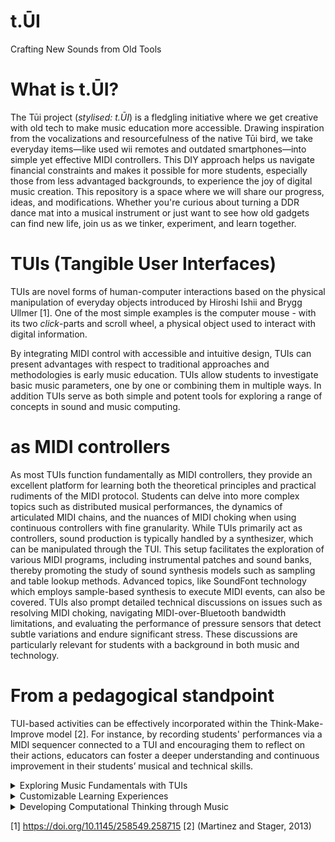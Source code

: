 # t.ŪI
Crafting New Sounds from Old Tools

# What is t.ŪI?
The Tūi project (*stylised: t.ŪI*) is a fledgling initiative where we get creative with old tech to make music education more accessible. Drawing inspiration from the vocalizations and resourcefulness of the native Tūi bird, we take everyday items—like used wii remotes and outdated smartphones—into simple yet effective MIDI controllers. This DIY approach helps us navigate financial constraints and makes it possible for more students, especially those from less advantaged backgrounds, to experience the joy of digital music creation. This repository is a space where we will share our progress, ideas, and modifications. Whether you're curious about turning a DDR dance mat into a musical instrument or just want to see how old gadgets can find new life, join us as we tinker, experiment, and learn together.

# TUIs (Tangible User Interfaces) 
TUIs are novel forms of human-computer interactions based on the physical manipulation of everyday objects introduced by Hiroshi Ishii and Brygg Ullmer [1].
One of the most simple examples is the computer mouse - with its two *click*-parts and scroll wheel, a physical object used to interact with digital information.

By integrating MIDI control with accessible and intuitive design, TUIs can present advantages with respect to traditional approaches and methodologies is early music education. TUIs allow students to investigate basic music parameters, one by one or combining them in multiple ways. In addition TUIs serve as both simple and potent tools for exploring a range of concepts in sound and music computing.

# as MIDI controllers
As most TUIs function fundamentally as MIDI controllers, they provide an excellent platform for learning both the theoretical principles and practical rudiments of the MIDI protocol. Students can delve into more complex topics such as distributed musical performances, the dynamics of articulated MIDI chains, and the nuances of MIDI choking when using continuous controllers with fine granularity.
While TUIs primarily act as controllers, sound production is typically handled by a synthesizer, which can be manipulated through the TUI. This setup facilitates the exploration of various MIDI programs, including instrumental patches and sound banks, thereby promoting the study of sound synthesis models such as sampling and table lookup methods. Advanced topics, like SoundFont technology which employs sample-based synthesis to execute MIDI events, can also be covered.
TUIs also prompt detailed technical discussions on issues such as resolving MIDI choking, navigating MIDI-over-Bluetooth bandwidth limitations, and evaluating the performance of pressure sensors that detect subtle variations and endure significant stress. These discussions are particularly relevant for students with a background in both music and technology.

# From a pedagogical standpoint
TUI-based activities can be effectively incorporated within the Think-Make-Improve model [2]. For instance, by recording students' performances via a MIDI sequencer connected to a TUI and encouraging them to reflect on their actions, educators can foster a deeper understanding and continuous improvement in their students’ musical and technical skills.

<details>
<summary>Exploring Music Fundamentals with TUIs</summary>
  
  Tangible User Interfaces (TUIs) offer a fresh approach to early music education by allowing students to delve into basic musical elements both individually and in combination. For example, TUIs set to keyboard-like modes enable exploration of melody—pitch, intensity, and scale models—and timbre. In percussion-like modes, students can develop rhythm awareness, learning about tempo, note lengths, and accents. Additionally, using multiple tangible parameters simultaneously helps learners grasp harmonic concepts.
</details>

<details>
<summary>Customizable Learning Experiences</summary>
  
  The flexibility of software applications used in TUIs allows for custom experiences tailored to specific educational needs. For instance, many early childhood music methodologies, like Orff, Kodaly, and Waldorf, emphasize learning with a pentatonic scale. TUIs can easily adapt to these needs, starting with the pentatonic scale and later transitioning to major and minor scales. For younger children, especially those in preschool or early primary school, TUIs can also introduce alternative musical notations. Recognizable shapes or colors can represent different musical pitches or elements, aiding children who cannot yet read or those with cognitive challenges.
</details>

<details>
<summary>Developing Computational Thinking through Music</summary>
  
  TUIs also promote computational thinking by establishing clear patterns and associations between shapes, positions, and musical meanings. These associations help learners understand musical structures and develop abstraction skills. For example, when using TUIs in a keyboard mode set to the C-major scale, changing the sequence of tangibles to represent different intervals (like a third or a fifth) helps users learn about harmonic structures and interval relationships. This setup can be adjusted over time to introduce new musical intervals and concepts, encouraging both individual learning and collaborative exploration.
</details>

[1] https://doi.org/10.1145/258549.258715
[2] (Martinez and Stager, 2013)



